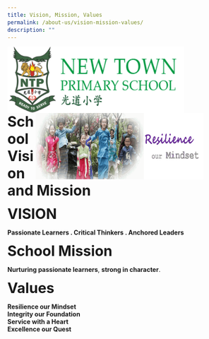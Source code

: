 ```yaml
---
title: Vision, Mission, Values
permalink: /about-us/vision-mission-values/
description: ""
---
```





<img src="/images/logosub.png" style="width:400px;height:150px;margin-left:0px;" align = "left">

<img src="/images/Header%20GIF.gif" style="width:380px;height:150px;margin-right:60px;" align = "right">
<br><br><br><br><br><br>

**<font size=6>School Vision and Mission</font>**


**<font size=6>VISION</font>**

**Passionate Learners . Critical Thinkers . Anchored Leaders**

**<font size=6>School Mission</font>**


**Nurturing passionate learners**, **strong in character**.  
  
**<font size=6>Values</font>**


**Resilience our Mindset**<br>
**Integrity our Foundation  
Service with a Heart  
Excellence our Quest**